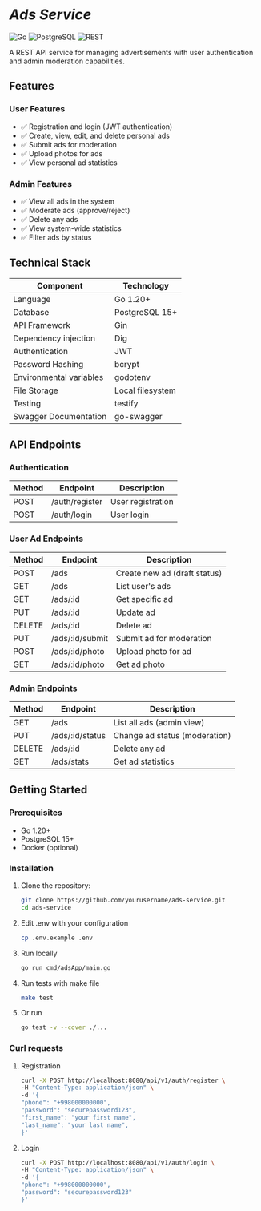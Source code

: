 
# _Ads Service_

![Go](https://img.shields.io/badge/Go-1.20+-blue.svg)
![PostgreSQL](https://img.shields.io/badge/PostgreSQL-15+-blue.svg)
![REST](https://img.shields.io/badge/API-REST-brightgreen.svg)

A REST API service for managing advertisements with user authentication and admin moderation capabilities.

## Features

### User Features
- ✅ Registration and login (JWT authentication)
- ✅ Create, view, edit, and delete personal ads
- ✅ Submit ads for moderation
- ✅ Upload photos for ads
- ✅ View personal ad statistics

### Admin Features
- ✅ View all ads in the system
- ✅ Moderate ads (approve/reject)
- ✅ Delete any ads
- ✅ View system-wide statistics
- ✅ Filter ads by status

## Technical Stack

| Component               | Technology       |
|-------------------------|------------------|
| Language                | Go 1.20+         |
| Database                | PostgreSQL 15+   |
| API Framework           | Gin              |
| Dependency injection    | Dig              |
| Authentication          | JWT              |
| Password Hashing        | bcrypt           |
| Environmental variables | godotenv         |
| File Storage            | Local filesystem |
| Testing                 | testify          |
| Swagger Documentation   | go-swagger       |

## API Endpoints

### Authentication
| Method | Endpoint        | Description          |
|--------|----------------|----------------------|
| POST   | /auth/register | User registration    |
| POST   | /auth/login    | User login           |

### User Ad Endpoints
| Method | Endpoint              | Description                     |
|--------|-----------------------|---------------------------------|
| POST   | /ads                  | Create new ad (draft status)    |
| GET    | /ads                  | List user's ads                 |
| GET    | /ads/:id              | Get specific ad                 |
| PUT    | /ads/:id              | Update ad                       |
| DELETE | /ads/:id              | Delete ad                       |
| PUT    | /ads/:id/submit       | Submit ad for moderation        |
| POST   | /ads/:id/photo        | Upload photo for ad             |
| GET    | /ads/:id/photo        | Get ad photo                    |

### Admin Endpoints
| Method | Endpoint              | Description                     |
|--------|-----------------------|---------------------------------|
| GET    | /ads                  | List all ads (admin view)       |
| PUT    | /ads/:id/status       | Change ad status (moderation)   |
| DELETE | /ads/:id              | Delete any ad                   |
| GET    | /ads/stats            | Get ad statistics               |

## Getting Started

### Prerequisites
- Go 1.20+
- PostgreSQL 15+
- Docker (optional)

### Installation
1. Clone the repository:
   ```bash
   git clone https://github.com/yourusername/ads-service.git
   cd ads-service

2. Edit .env with your configuration
    ```bash
    cp .env.example .env

3. Run locally 
    ```bash
   go run cmd/adsApp/main.go

4. Run tests with make file
    ```bash
   make test

5. Or run  
    ```bash
   go test -v --cover ./...

### Curl requests
1. Registration
    ```bash
   curl -X POST http://localhost:8080/api/v1/auth/register \
    -H "Content-Type: application/json" \
    -d '{
    "phone": "+998000000000",
    "password": "securepassword123",
    "first_name": "your first name", 
    "last_name": "your last name",
    }'

2. Login
    ```bash
   curl -X POST http://localhost:8080/api/v1/auth/login \
    -H "Content-Type: application/json" \
    -d '{
    "phone": "+998000000000",
    "password": "securepassword123"
    }'


